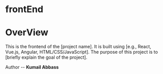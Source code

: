 # frontEnd
<h1>OverView</h1>
<p>
    This is the frontend of the [project name]. It is built using [e.g., React, Vue.js, Angular, HTML/CSS/JavaScript]. The purpose of this project is to [briefly explain the goal of the project].
</p>



Author -- <strong>Kumail Abbass</strong>